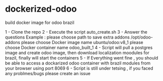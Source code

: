 # dockerized-odoo
build docker image for odoo brazil 

1 - Clone the repo 
2 - Execute the script auto_create.sh 
3 - Answer the questions 
	Example : 
                  please choose path to save extra addons
		  /opt/odoo-addons
		  please choose Docker image name
		  ubuntu/odoo:v8_1
		  please choose Docker container name
	          odoo_built_1
4 - Script will pull a postgres image and create odoo image, then download localization moodules for brazil, 
finally will start the containers 
5 - If Everything went fine , you should be able to access a dockarized odoo container with brazil modules from your browser using port 8069
6 -  Script is still under tetsing , if you faced any problmes/bugs please create an issue 
